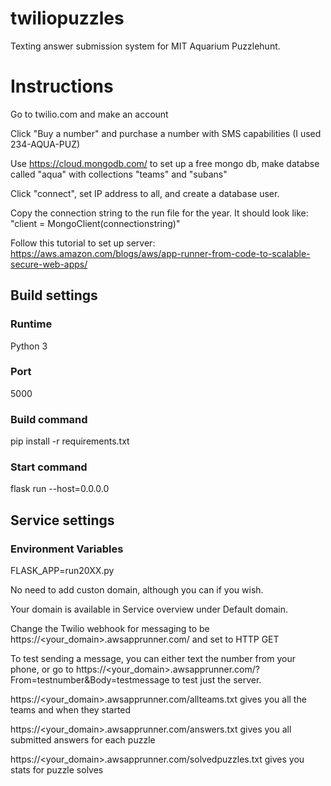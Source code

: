 twiliopuzzles
=============

Texting answer submission system for MIT Aquarium Puzzlehunt.

# Instructions

Go to twilio.com and make an account

Click "Buy a number" and purchase a number with SMS capabilities (I used 234-AQUA-PUZ)

Use https://cloud.mongodb.com/ to set up a free mongo db, make databse called "aqua" with collections "teams" and "subans"

Click "connect", set IP address to all, and create a database user.

Copy the connection string to the run file for the year.
It should look like: "client = MongoClient(connectionstring)"

Follow this tutorial to set up server:
https://aws.amazon.com/blogs/aws/app-runner-from-code-to-scalable-secure-web-apps/

## Build settings
### Runtime
Python 3
### Port
5000
### Build command
pip install -r requirements.txt
### Start command
flask run --host=0.0.0.0

## Service settings
### Environment Variables
FLASK_APP=run20XX.py

No need to add custon domain, although you can if you wish.

Your domain is available in Service overview under Default domain.

Change the Twilio webhook for messaging to be https://<your_domain>.awsapprunner.com/ and set to HTTP GET

To test sending a message, you can either text the number from your phone, or go to 
https://<your_domain>.awsapprunner.com/?From=testnumber&Body=testmessage
to test just the server.

https://<your_domain>.awsapprunner.com/allteams.txt gives you all the teams and when they started

https://<your_domain>.awsapprunner.com/answers.txt gives you all submitted answers for each puzzle

https://<your_domain>.awsapprunner.com/solvedpuzzles.txt gives you stats for puzzle solves
